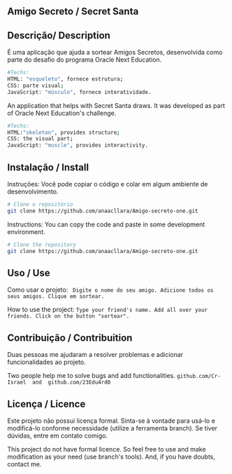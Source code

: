 ## Amigo Secreto / Secret Santa 

## Descrição/ Description
É uma aplicação que ajuda a sortear Amigos Secretos, desenvolvida como parte do desafio do programa Oracle Next Education.
```bash
#Techs:
HTML: "esqueleto", fornece estrutura;
CSS: parte visual;
JavaScript: "músculo", fornece interatividade.
```
An application that helps with Secret Santa draws. It was developed as part of Oracle Next Education's challenge. 
```bash
#Techs:
HTML:"skeleton", provides structure;
CSS: the visual part;
JavaScript: "muscle", provides interactivity.
```
## Instalação / Install
Instruções: Você pode copiar o código e colar em algum ambiente de desenvolvimento.
```bash
# Clone o repositório
git clone https://github.com/anaacllara/Amigo-secreto-one.git
```
Instructions: You can copy the code and paste in some development environment. 
```bash
# Clone the repository
git clone https://github.com/anaacllara/Amigo-secreto-one.git
```
## Uso / Use 
Como usar o projeto:
``` Digite o nome do seu amigo. Adicione todos os seus amigos. Clique em sortear.```

How to use the project:
```Type your friend's name. Add all over your friends. Click on the button "sortear". ```

## Contribuição / Contribuition 
Duas pessoas me ajudaram a resolver problemas e adicionar funcionalidades ao projeto. 

Two people help me to solve bugs and add functionalities. 
```github.com/Cr-Israel  and  github.com/23Edu4rd0 ```

## Licença / Licence 
Este projeto não possui licença formal. Sinta-se à vontade para usá-lo e modificá-lo conforme necessidade (utilize a ferramenta branch). Se tiver dúvidas, entre em contato comigo.

This project do not have formal licence. So feel free to use and make modification as your need (use branch's tools). And, if you have doubts, contact me.
